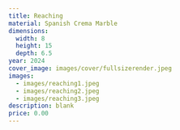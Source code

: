 ```yaml
---
title: Reaching
material: Spanish Crema Marble
dimensions:
  width: 8
  height: 15
  depth: 6.5
year: 2024
cover_image: images/cover/fullsizerender.jpeg
images:
  - images/reaching1.jpeg
  - images/reaching2.jpeg
  - images/reaching3.jpeg
description: blank
price: 0.00
---
```

